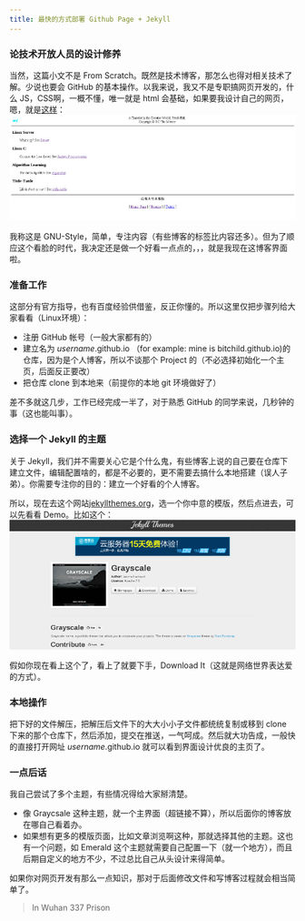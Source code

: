```yaml
---
title: 最快的方式部署 Github Page + Jekyll
---
```


### 论技术开放人员的设计修养
当然，这篇小文不是 From Scratch。既然是技术博客，那怎么也得对相关技术了解。少说也要会 GitHub 的基本操作。以我来说，我又不是专职搞网页开发的，什么 JS，CSS啊，一概不懂，唯一就是 html 会基础，如果要我设计自己的网页，嗯，就是[这样](http://wi-cuckoo.github.io/)：
![main page](/img/wiblog.jpg)

我称这是 GNU-Style，简单，专注内容（有些博客的标签比内容还多）。但为了顺应这个看脸的时代，我决定还是做一个好看一点点的，，，就是我现在这博客界面啦。

### 准备工作

这部分有官方指导，也有百度经验供借鉴，反正你懂的。所以这里仅把步骤列给大家看看（Linux环境）：

- 注册 GitHub 帐号（一般大家都有的）
- 建立名为 *username*.github.io （for example: mine is bitchild.github.io)的仓库，因为是个人博客，所以不谈那个 Project 的（不必选择初始化一个主页，后面反正要改）
- 把仓库 clone 到本地来（前提你的本地 git 环境做好了）

差不多就这几步，工作已经完成一半了，对于熟悉 GitHub 的同学来说，几秒钟的事（这也能叫事）。

### 选择一个 Jekyll 的主题

关于 Jekyll，我们并不需要关心它是个什么鬼，有些博客上说的自己要在仓库下建立文件，编辑配置啥的，都是不必要的，更不需要去搞什么本地搭建（误人子弟）。你需要专注你的目的：建立一个好看的个人博客。

所以，现在去这个网站[jekyllthemes.org](http://jekyllthemes.org/)，选一个你中意的模版，然后点进去，可以先看看 Demo。比如这个：
![](/img/grayscale.png)

假如你现在看上这个了，看上了就要下手，Download It（这就是网络世界表达爱的方式）。

### 本地操作

把下好的文件解压，把解压后文件下的大大小小子文件都统统复制或移到 clone 下来的那个仓库下，然后添加，提交在推送，一气呵成。然后就大功告成，一般快的直接打开网址 *username*.github.io 就可以看到界面设计优良的主页了。

### 一点后话

我自己尝试了多个主题，有些情况得给大家掰清楚。

- 像 Graycsale 这种主题，就一个主界面（超链接不算），所以后面你的博客放在哪自己看着办。
- 如果想有更多的模版页面，比如文章浏览啊这种，那就选择其他的主题。这也有一个问题，如 Emerald 这个主题就需要自己配置一下（就一个地方），而且后期自定义的地方不少，不过总比自己从头设计来得简单。

如果你对网页开发有那么一点知识，那对于后面修改文件和写博客过程就会相当简单了。

> In Wuhan 337 Prison
